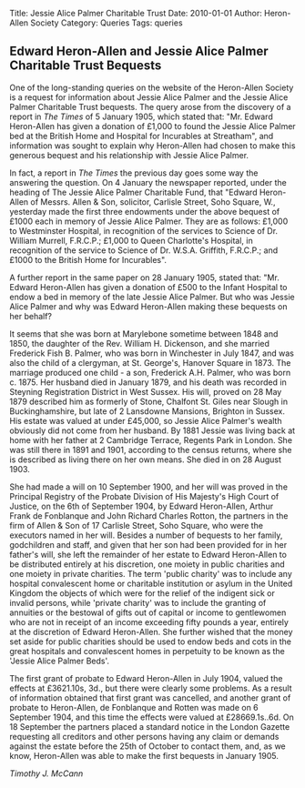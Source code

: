 Title: Jessie Alice Palmer Charitable Trust
Date: 2010-01-01
Author: Heron-Allen Society
Category: Queries
Tags: queries

## Edward Heron-Allen and Jessie Alice Palmer Charitable Trust Bequests

One of the long-standing queries on the website of the Heron-Allen Society is a request for information about Jessie Alice Palmer and the Jessie Alice Palmer Charitable Trust bequests. The query arose from the discovery of a report in *The Times* of 5 January 1905, which stated that: "Mr. Edward Heron-Allen has given a donation of £1,000 to found the Jessie Alice Palmer bed at the British Home and Hospital for Incurables at Streatham", and information was sought to explain why Heron-Allen had chosen to make this generous bequest and his relationship with Jessie Alice Palmer.

In fact, a report in *The Times* the previous day goes some way the answering the question. On 4 January the newspaper reported, under the heading of The Jessie Alice Palmer Charitable Fund, that "Edward Heron-Allen of Messrs. Allen & Son, solicitor, Carlisle Street, Soho Square, W., yesterday made the first three endowments under the above bequest of £1000 each in memory of Jessie Alice Palmer. They are as follows: £1,000 to Westminster Hospital, in recognition of the services to Science of Dr. William Murrell, F.R.C.P.; £1,000 to Queen Charlotte's Hospital, in recognition of the service to Science of Dr. W.S.A. Griffith, F.R.C.P.; and £1000 to the British Home for Incurables".

A further report in the same paper on 28 January 1905, stated that: "Mr. Edward Heron-Allen has given a donation of £500 to the Infant Hospital to endow a bed in memory of the late Jessie Alice Palmer. But who was Jessie Alice Palmer and why was Edward Heron-Allen making these bequests on her behalf?

It seems that she was born at Marylebone sometime between 1848 and 1850, the daughter of the Rev. William H. Dickenson, and she married Frederick Fish B. Palmer, who was born in Winchester in July 1847, and was also the child of a clergyman, at St. George's, Hanover Square in 1873. The marriage produced one child - a son, Frederick A.H. Palmer, who was born c. 1875. Her husband died in January 1879, and his death was recorded in Steyning Registration District in West Sussex. His will, proved on 28 May 1879 described him as formerly of Stone, Chalfont St. Giles near Slough in Buckinghamshire, but late of 2 Lansdowne Mansions, Brighton in Sussex. His estate was valued at under £45,000, so Jessie Alice Palmer's wealth obviously did not come from her husband. By 1881 Jessie was living back at home with her father at 2 Cambridge Terrace, Regents Park in London. She was still there in 1891 and 1901, according to the census returns, where she is described as living there on her own means. She died in on 28 August 1903.

She had made a will on 10 September 1900, and her will was proved in the Principal Registry of the Probate Division of His Majesty's High Court of Justice, on the 6th of September 1904, by Edward Heron-Allen, Arthur Frank de Fonblanque and John Richard Charles Rotton, the partners in the firm of Allen & Son of 17 Carlisle Street, Soho Square, who were the executors named in her will. Besides a number of bequests to her family, godchildren and staff, and given that her son had been provided for in her father's will, she left the remainder of her estate to Edward Heron-Allen to be distributed entirely at his discretion, one moiety in public charities and one moiety in private charities. The term 'public charity' was to include any hospital convalescent home or charitable institution or asylum in the United Kingdom the objects of which were for the relief of the indigent sick or invalid persons, while 'private charity' was to include the granting of annuities or the bestowal of gifts out of capital or income to gentlewomen who are not in receipt of an income exceeding fifty pounds a year, entirely at the discretion of Edward Heron-Allen. She further wished that the money set aside for public charities should be used to endow beds and cots in the great hospitals and convalescent homes in perpetuity to be known as the 'Jessie Alice Palmer Beds'.

The first grant of probate to Edward Heron-Allen in July 1904, valued the effects at £3621.10s, 3d., but there were clearly some problems. As a result of information obtained that first grant was cancelled, and another grant of probate to Heron-Allen, de Fonblanque and Rotten was made on 6 September 1904, and this time the effects were valued at £28669.1s..6d. On 18 September the partners placed a standard notice in the London Gazette requesting all creditors and other persons having any claim or demands against the estate before the 25th of October to contact them, and, as we know, Heron-Allen was able to make the first bequests in January 1905.

*Timothy J. McCann*
